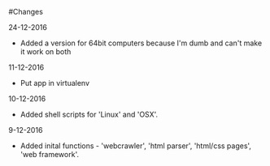 #Changes

24-12-2016

* Added a version for 64bit computers because I'm dumb and can't make it work on both

11-12-2016

* Put app in virtualenv

10-12-2016

* Added shell scripts for 'Linux' and 'OSX'.

9-12-2016

* Added inital functions - 'webcrawler', 'html parser', 'html/css pages', 'web framework'.
